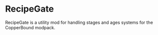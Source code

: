 # RecipeGate

RecipeGate is a utility mod for handling stages and ages systems for the CopperBound modpack.